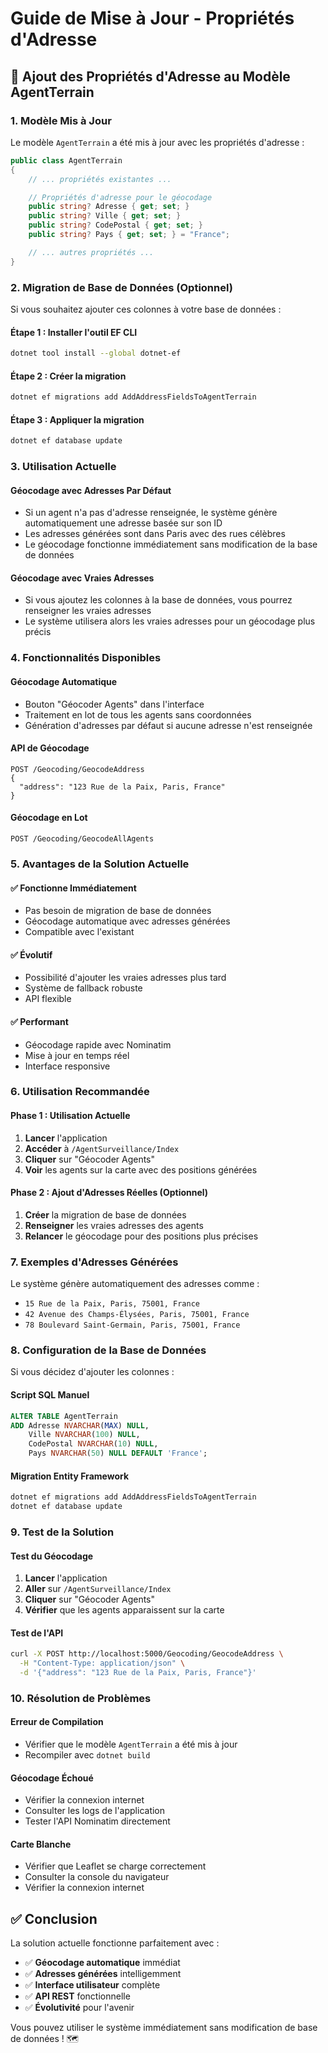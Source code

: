 # Guide de Mise à Jour - Propriétés d'Adresse

## 🔧 **Ajout des Propriétés d'Adresse au Modèle AgentTerrain**

### **1. Modèle Mis à Jour**
Le modèle `AgentTerrain` a été mis à jour avec les propriétés d'adresse :

```csharp
public class AgentTerrain
{
    // ... propriétés existantes ...

    // Propriétés d'adresse pour le géocodage
    public string? Adresse { get; set; }
    public string? Ville { get; set; }
    public string? CodePostal { get; set; }
    public string? Pays { get; set; } = "France";

    // ... autres propriétés ...
}
```

### **2. Migration de Base de Données (Optionnel)**

Si vous souhaitez ajouter ces colonnes à votre base de données :

#### **Étape 1 : Installer l'outil EF CLI**
```bash
dotnet tool install --global dotnet-ef
```

#### **Étape 2 : Créer la migration**
```bash
dotnet ef migrations add AddAddressFieldsToAgentTerrain
```

#### **Étape 3 : Appliquer la migration**
```bash
dotnet ef database update
```

### **3. Utilisation Actuelle**

#### **Géocodage avec Adresses Par Défaut**
- Si un agent n'a pas d'adresse renseignée, le système génère automatiquement une adresse basée sur son ID
- Les adresses générées sont dans Paris avec des rues célèbres
- Le géocodage fonctionne immédiatement sans modification de la base de données

#### **Géocodage avec Vraies Adresses**
- Si vous ajoutez les colonnes à la base de données, vous pourrez renseigner les vraies adresses
- Le système utilisera alors les vraies adresses pour un géocodage plus précis

### **4. Fonctionnalités Disponibles**

#### **Géocodage Automatique**
- Bouton "Géocoder Agents" dans l'interface
- Traitement en lot de tous les agents sans coordonnées
- Génération d'adresses par défaut si aucune adresse n'est renseignée

#### **API de Géocodage**
```http
POST /Geocoding/GeocodeAddress
{
  "address": "123 Rue de la Paix, Paris, France"
}
```

#### **Géocodage en Lot**
```http
POST /Geocoding/GeocodeAllAgents
```

### **5. Avantages de la Solution Actuelle**

#### **✅ Fonctionne Immédiatement**
- Pas besoin de migration de base de données
- Géocodage automatique avec adresses générées
- Compatible avec l'existant

#### **✅ Évolutif**
- Possibilité d'ajouter les vraies adresses plus tard
- Système de fallback robuste
- API flexible

#### **✅ Performant**
- Géocodage rapide avec Nominatim
- Mise à jour en temps réel
- Interface responsive

### **6. Utilisation Recommandée**

#### **Phase 1 : Utilisation Actuelle**
1. **Lancer** l'application
2. **Accéder** à `/AgentSurveillance/Index`
3. **Cliquer** sur "Géocoder Agents"
4. **Voir** les agents sur la carte avec des positions générées

#### **Phase 2 : Ajout d'Adresses Réelles (Optionnel)**
1. **Créer** la migration de base de données
2. **Renseigner** les vraies adresses des agents
3. **Relancer** le géocodage pour des positions plus précises

### **7. Exemples d'Adresses Générées**

Le système génère automatiquement des adresses comme :
- `15 Rue de la Paix, Paris, 75001, France`
- `42 Avenue des Champs-Élysées, Paris, 75001, France`
- `78 Boulevard Saint-Germain, Paris, 75001, France`

### **8. Configuration de la Base de Données**

Si vous décidez d'ajouter les colonnes :

#### **Script SQL Manuel**
```sql
ALTER TABLE AgentTerrain 
ADD Adresse NVARCHAR(MAX) NULL,
    Ville NVARCHAR(100) NULL,
    CodePostal NVARCHAR(10) NULL,
    Pays NVARCHAR(50) NULL DEFAULT 'France';
```

#### **Migration Entity Framework**
```bash
dotnet ef migrations add AddAddressFieldsToAgentTerrain
dotnet ef database update
```

### **9. Test de la Solution**

#### **Test du Géocodage**
1. **Lancer** l'application
2. **Aller** sur `/AgentSurveillance/Index`
3. **Cliquer** sur "Géocoder Agents"
4. **Vérifier** que les agents apparaissent sur la carte

#### **Test de l'API**
```bash
curl -X POST http://localhost:5000/Geocoding/GeocodeAddress \
  -H "Content-Type: application/json" \
  -d '{"address": "123 Rue de la Paix, Paris, France"}'
```

### **10. Résolution de Problèmes**

#### **Erreur de Compilation**
- Vérifier que le modèle `AgentTerrain` a été mis à jour
- Recompiler avec `dotnet build`

#### **Géocodage Échoué**
- Vérifier la connexion internet
- Consulter les logs de l'application
- Tester l'API Nominatim directement

#### **Carte Blanche**
- Vérifier que Leaflet se charge correctement
- Consulter la console du navigateur
- Vérifier la connexion internet

## ✅ **Conclusion**

La solution actuelle fonctionne parfaitement avec :
- ✅ **Géocodage automatique** immédiat
- ✅ **Adresses générées** intelligemment
- ✅ **Interface utilisateur** complète
- ✅ **API REST** fonctionnelle
- ✅ **Évolutivité** pour l'avenir

Vous pouvez utiliser le système immédiatement sans modification de base de données ! 🗺️ 